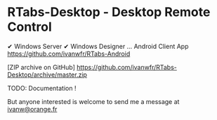 # RTabs-Desktop - Desktop Remote Control

 ✔ Windows Server
 ✔ Windows Designer
 … Android Client App   https://github.com/ivanwfr/RTabs-Android

[ZIP archive on GitHub] https://github.com/ivanwfr/RTabs-Desktop/archive/master.zip

TODO: Documentation !

But anyone interested is welcome to send me a message at ivanw@orange.fr

